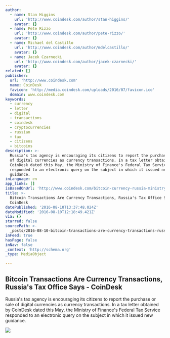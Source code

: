 ```yaml
---
author:
  - name: Stan Higgins
    url: 'http://www.coindesk.com/author/stan-higgins/'
    avatar: {}
  - name: Pete Rizzo
    url: 'http://www.coindesk.com/author/pete-rizzo/'
    avatar: {}
  - name: Michael del Castillo
    url: 'http://www.coindesk.com/author/mdelcastillo/'
    avatar: {}
  - name: Jacek Czarnecki
    url: 'http://www.coindesk.com/author/jacek-czarnecki/'
    avatar: {}
related: []
publisher:
  url: 'http://www.coindesk.com'
  name: CoinDesk
  favicon: 'http://media.coindesk.com/uploads/2016/07/favicon.ico'
  domain: www.coindesk.com
keywords:
  - currency
  - letter
  - digital
  - transactions
  - coindesk
  - cryptocurrencies
  - russian
  - tax
  - citizens
  - bitcoins
description: >-
  Russia's tax agency is encouraging its citizens to report the purchase or sale
  of digital currencies as currency transactions. In a tax letter obtained by
  CoinDesk dated this May, the Ministry of Finance's Federal Tax Service
  responded to an electronic query on the subject in which it issued new
  guidance.
inLanguage: en
app_links: []
isBasedOnUrl: 'http://www.coindesk.com/bitcoin-currency-russia-ministry-finance-tax/'
title: >-
  Bitcoin Transactions Are Currency Transactions, Russia's Tax Office Says -
  CoinDesk
datePublished: '2016-08-10T13:37:48.024Z'
dateModified: '2016-08-10T12:18:49.421Z'
via: {}
starred: false
sourcePath: >-
  _posts/2016-08-10-bitcoin-transactions-are-currency-transactions-russias-tax.md
inFeed: true
hasPage: false
inNav: false
_context: 'http://schema.org'
_type: MediaObject

---
```

<article style=""><h1>Bitcoin Transactions Are Currency Transactions, Russia's Tax Office Says - CoinDesk</h1><p>Russia's tax agency is encouraging its citizens to report the purchase or sale of digital currencies as currency transactions. In a tax letter obtained by CoinDesk dated this May, the Ministry of Finance's Federal Tax Service responded to an electronic query on the subject in which it issued new guidance.</p><img src="https://media.coindesk.com/uploads/2016/08/rubles-russia-e1470829130293.jpg" /></article>